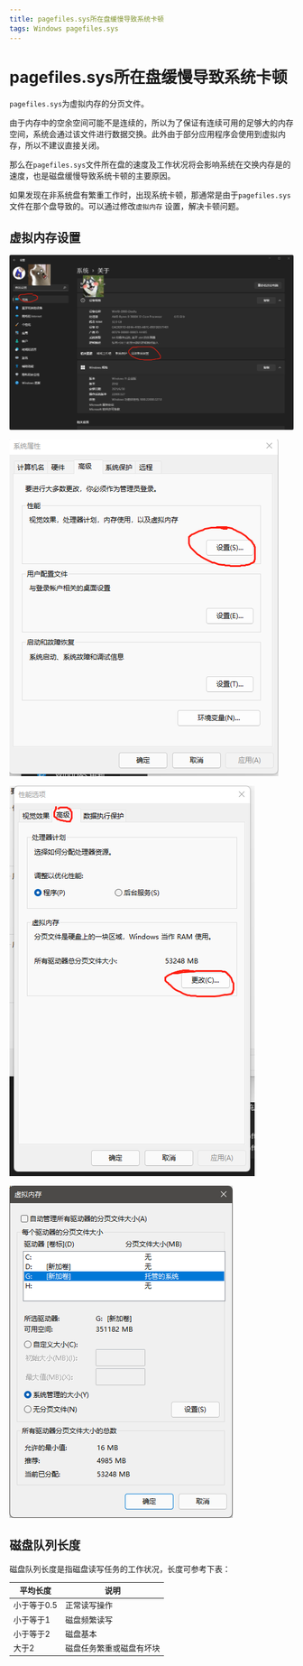 ```yaml
---
title: pagefiles.sys所在盘缓慢导致系统卡顿
tags: Windows pagefiles.sys
---
```


# pagefiles.sys所在盘缓慢导致系统卡顿

`pagefiles.sys`为虚拟内存的分页文件。

由于内存中的空余空间可能不是连续的，所以为了保证有连续可用的足够大的内存空间，系统会通过该文件进行数据交换。此外由于部分应用程序会使用到虚拟内存，所以不建议直接关闭。

那么在`pagefiles.sys`文件所在盘的速度及工作状况将会影响系统在交换内存是的速度，也是磁盘缓慢导致系统卡顿的主要原因。

如果发现在非系统盘有繁重工作时，出现系统卡顿，那通常是由于`pagefiles.sys`文件在那个盘导致的。可以通过修改`虚拟内存` 设置，解决卡顿问题。

## 虚拟内存设置

![Untitled](\images\2022-03-25-windows-slow-pagefiles\1.png)

![Untitled](\images\2022-03-25-windows-slow-pagefiles\2.png)

![Untitled](\images\2022-03-25-windows-slow-pagefiles\3.png)

![Untitled](\images\2022-03-25-windows-slow-pagefiles\4.png)

## 磁盘队列长度

磁盘队列长度是指磁盘读写任务的工作状况，长度可参考下表：

| 平均长度    | 说明           |
| ------- | ------------ |
| 小于等于0.5 | 正常读写操作       |
| 小于等于1   | 磁盘频繁读写       |
| 小于等于2   | 磁盘基本         |
| 大于2     | 磁盘任务繁重或磁盘有坏块 |
